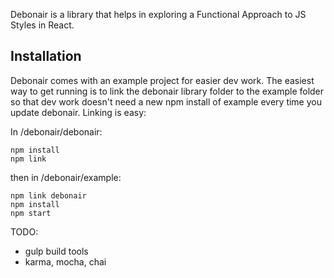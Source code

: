 Debonair is a library that helps in exploring a Functional Approach to JS Styles in React. 

## Installation

Debonair comes with an example project for easier dev work. The easiest way to get running is to link the debonair library folder to the example folder so that dev work doesn't need a new
npm install of example every time you update debonair. Linking is easy:

In /debonair/debonair: 

```
npm install
npm link
```

then in /debonair/example: 

```
npm link debonair
npm install
npm start
```

TODO:

- gulp build tools
- karma, mocha, chai